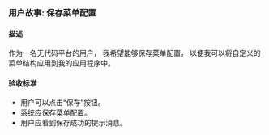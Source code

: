 ### 用户故事: 保存菜单配置

#### 描述

作为一名无代码平台的用户，
我希望能够保存菜单配置，
以便我可以将自定义的菜单结构应用到我的应用程序中。

#### 验收标准

- 用户可以点击“保存”按钮。
- 系统应保存菜单配置。
- 用户应看到保存成功的提示消息。
